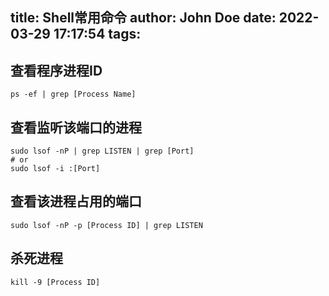 title: Shell常用命令
author: John Doe
date: 2022-03-29 17:17:54
tags:
---
## 查看程序进程ID

```shell
ps -ef | grep [Process Name]
```

## 查看监听该端口的进程

```shell
sudo lsof -nP | grep LISTEN | grep [Port]
# or
sudo lsof -i :[Port]
```

## 查看该进程占用的端口

```shell
sudo lsof -nP -p [Process ID] | grep LISTEN
```

## 杀死进程

```shell
kill -9 [Process ID]
```


